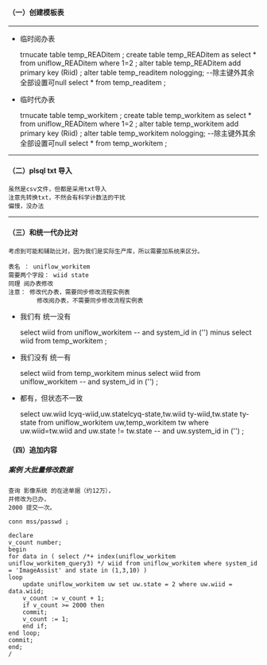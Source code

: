 #### （一）创建模板表

---

- 临时阅办表


    trnucate table temp_READitem ;
    create table temp_READitem as select * from uniflow_READitem where 1=2 ;
    alter table temp_READitem add primary key (Riid) ;
    alter table temp_readitem nologging;
    --除主键外其余全部设置可null
    select * from temp_readitem ;

- 临时代办表


    trnucate table temp_workitem ;
    create table temp_workitem as select * from uniflow_READitem where 1=2 ;
    alter table temp_workitem add primary key (Riid) ;
    alter table temp_workitem nologging;
    --除主键外其余全部设置可null
    select * from temp_workitem ;

---

#### （二）plsql txt 导入

    虽然是csv文件，但都是采用txt导入
    注意先转换txt，不然会有科学计数法的干扰
    偏慢，没办法

---

#### （三）和统一代办比对

    考虑到可能和辅助比对，因为我们是实际生产库，所以需要加系统来区分。

    表名 ： uniflow_workitem 
    需要两个字段： wiid state 
    同理 阅办表修改
    注意： 修改代办表，需要同步修改流程实例表
            修改阅办表，不需要同步修改流程实例表
    
- 我们有 统一没有  


    select wiid from uniflow_workitem 
    	-- and system_id in ('')
    minus 
    select wiid from temp_workitem 
    ;
 
- 我们没有 统一有


    select wiid from temp_workitem 
    minus 
    select wiid from uniflow_workitem 
    	-- and system_id in ('')
    ;
    
- 都有，但状态不一致


    select uw.wiid lcyq-wiid,uw.statelcyq-state,tw.wiid ty-wiid,tw.state ty-state 
    	from uniflow_workitem uw,temp_workitem  tw 
    		where uw.wiid=tw.wiid and uw.state != tw.state 
    		-- and uw.system_id in ('')
    ;


#### （四）追加内容

##### 案例 大批量修改数据

    查询 影像系统 的在途单据（约12万），
    并修改为已办，
    2000 提交一次。

    conn mss/passwd ;

    declare
    v_count number; 
    begin
    for data in ( select /*+ index(uniflow_workitem uniflow_workitem_query3) */ wiid from uniflow_workitem where system_id = 'ImageAssist' and state in (1,3,10) ) 
    loop 
    	update uniflow_workitem uw set uw.state = 2 where uw.wiid = data.wiid;
    	v_count := v_count + 1;
    	if v_count >= 2000 then 
    	commit;
    	v_count := 1;
    	end if;
    end loop;
    commit;
    end;
    /